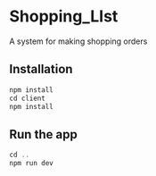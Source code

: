 # Shopping_LIst
A system for making shopping orders



## Installation
```js
npm install 
cd client
npm install 

```

## Run the app
```js
cd ..
npm run dev 
```
